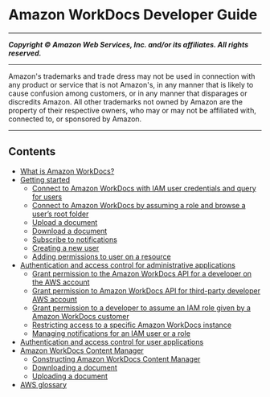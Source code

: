 # Amazon WorkDocs Developer Guide

-----
*****Copyright &copy;  Amazon Web Services, Inc. and/or its affiliates. All rights reserved.*****

-----
Amazon's trademarks and trade dress may not be used in 
     connection with any product or service that is not Amazon's, 
     in any manner that is likely to cause confusion among customers, 
     or in any manner that disparages or discredits Amazon. All other 
     trademarks not owned by Amazon are the property of their respective
     owners, who may or may not be affiliated with, connected to, or 
     sponsored by Amazon.

-----
## Contents
+ [What is Amazon WorkDocs?](what_is.md)
+ [Getting started](getting-started.md)
   + [Connect to Amazon WorkDocs with IAM user credentials and query for users](connect-workdocs-iam.md)
   + [Connect to Amazon WorkDocs by assuming a role and browse a user’s root folder](connect-workdocs-role.md)
   + [Upload a document](upload-documents.md)
   + [Download a document](download-documents.md)
   + [Subscribe to notifications](subscribe-notifications.md)
   + [Creating a new user](creating-newuser.md)
   + [Adding permissions to user on a resource](adding-permissions.md)
+ [Authentication and access control for administrative applications](creating-wd-iam.md)
   + [Grant permission to the Amazon WorkDocs API for a developer on the AWS account](wd-iam-sameacct.md)
   + [Grant permission to Amazon WorkDocs API for third-party developer AWS account](wd-iam-crossacct.md)
   + [Grant permission to a developer to assume an IAM role given by a Amazon WorkDocs customer](wd-iam-grantdev.md)
   + [Restricting access to a specific Amazon WorkDocs instance](restrict_access.md)
   + [Managing notifications for an IAM user or a role](manage-notifications.md)
+ [Authentication and access control for user applications](wd-auth-user.md)
+ [Amazon WorkDocs Content Manager](content_manager.md)
   + [Constructing Amazon WorkDocs Content Manager](content_manager_constructing.md)
   + [Downloading a document](content_manager_downloading.md)
   + [Uploading a document](content_manager_upload.md)
+ [AWS glossary](glossary.md)